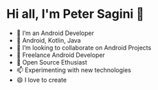  <h1>Hi all, I'm Peter Sagini 👋</h1>

- 🔭 I’m an Android  Developer
- 🌱 Android, Kotlin, Java
- 👯 I’m looking to collaborate on Android Projects
- 🤔 Freelance Android Developer
- 💬 Open Source Ethusiast
- 📫 Experimenting with new technologies
- 😄 I love to create 
